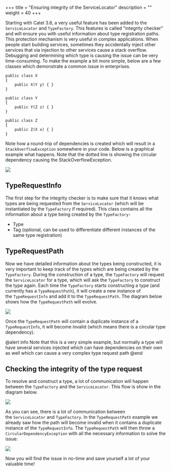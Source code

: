 +++
title = "Ensuring integrity of the ServiceLocator" 
description = ""
weight = 40
+++

Starting with Catel 3.6, a very useful feature has been added to the `ServiceLocator` and `TypeFactory`. This features is called "integrity checker" and will ensure you with useful information about type registration paths. This protection mechanism is very useful in complex applications. When people start building services, sometimes they accidentally inject other services that via injection to other services cause a stack overflow. Debugging and determining which type is causing the issue can be very time-consuming. To make the example a bit more simple, below are a few classes which demonstrate a common issue in enterprises.

```
public class X
{
    public X(Y y) { }
}

public class Y
{
    public Y(Z z) { }
}

public class Z
{
    public Z(X x) { }
}
```

Note how a round-trip of dependencies is created which will result in a `StackOverflowException` somewhere in your code. Below is a graphical example what happens. Note that the dotted line is showing the circular dependency causing the StackOverflowException.

![](../../../images/catel-core/ioc/introduction-to-components/ensuring-integrity/stackoverflow.png)

## TypeRequestInfo

The first step for the integrity checker is to make sure that it knows what types are being requested from the `ServiceLocator` (which will be instantiated by the `TypeFactory` if required). This class contains all the information about a type being created by the `TypeFactory:`

-   Type
-   Tag (optional, can be used to differentiate different instances of the same type registration)

## TypeRequestPath

Now we have detailed information about the types being constructed, it is very important to keep track of the types which are being created by the `TypeFactory`. During the construction of a type, the `TypeFactory` will request the `ServiceLocator` for a type, which will ask the `TypeFactory` to construct the type again. Each time the `TypeFactory` starts constructing a type (and currently has a `TypeRequestPath`), it will create a new instance of the `TypeRequestInfo` and add it to the `TypeRequestPath`. The diagram below shows how the `TypeRequestPath` will evolve.

![](../../../images/catel-core/ioc/introduction-to-components/ensuring-integrity/typerequestpath.png)

Once the `TypeRequestPath` will contain a duplicate instance of a `TypeRequestInfo`, it will become invalid (which means there is a circular type dependency).

@alert info
Note that this is a very simple example, but normally a type will have several services injected which can have dependencies on their own as well which can cause a very complex type request path
@end

## Checking the integrity of the type request

To resolve and construct a type, a lot of communication will happen between the `TypeFactory` and the `ServiceLocator`. This flow is show in the diagram below.

![](../../../images/catel-core/ioc/introduction-to-components/ensuring-integrity/flow.png)

As you can see, there is a lot of communication between the `ServiceLocator` and `TypeFactory`. In the `TypeRequestPath` example we already saw how the path will become invalid when it contains a duplicate instance of the `TypeRequestInfo`. The `TypeRequestPath` will then throw a `CircularDependencyException` with all the necessary information to solve the issue:

![](../../../images/catel-core/ioc/introduction-to-components/ensuring-integrity/quickwatch.png)

Now you will find the issue in no-time and save yourself a lot of your valuable time!
